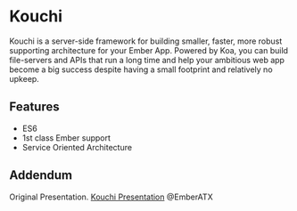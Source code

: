 Kouchi
===================

Kouchi is a server-side framework for building smaller, faster,
more robust supporting architecture for your Ember App. Powered by Koa,
you can build file-servers and APIs that run a long time and help your ambitious
web app become a big success despite having a small footprint and relatively no upkeep.

## Features

* ES6
* 1st class Ember support
* Service Oriented Architecture

## Addendum

Original Presentation.
[Kouchi Presentation](https://docs.google.com/presentation/d/1kVqYcy7oWV61aOVu1i3bLOM82pM0c6ZNZGWoA87TIZc/pub?start=false&loop=false&delayms=3000) @EmberATX

